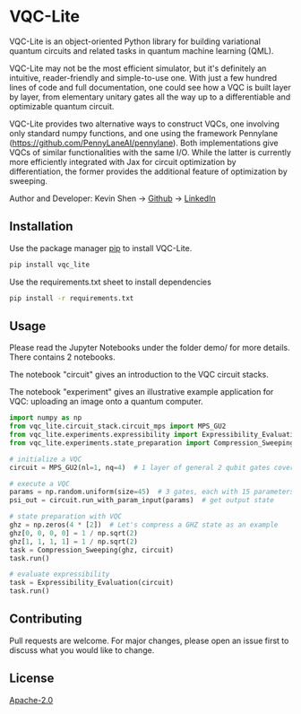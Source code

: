 # VQC-Lite

VQC-Lite is an object-oriented Python library for building variational quantum circuits and related tasks in quantum 
machine learning (QML). 

VQC-Lite may not be the most efficient simulator, but it's definitely an intuitive, reader-friendly and simple-to-use one. With 
just a few hundred lines of code and full documentation, one could see how a VQC is built layer by layer, from 
elementary unitary gates all the way up to a differentiable and optimizable quantum circuit. 

VQC-Lite provides two alternative ways to construct VQCs, one involving only standard numpy functions, and one using the 
framework Pennylane (https://github.com/PennyLaneAI/pennylane). Both implementations give VQCs of similar 
functionalities with the same I/O. While the latter is currently more efficiently integrated with Jax for circuit 
optimization by differentiation, the former provides the additional feature of optimization by sweeping.

Author and Developer: Kevin Shen -> [Github](https://github.com/kevinkayyy) -> [LinkedIn](https://www.linkedin.com/in/kevinshen-tum)

## Installation

Use the package manager [pip](https://pip.pypa.io/en/stable/) to install VQC-Lite.

```bash
pip install vqc_lite
```

Use the requirements.txt sheet to install dependencies

```bash
pip install -r requirements.txt
```

## Usage

Please read the Jupyter Notebooks under the folder demo/ for more details. There contains 2 notebooks.

The notebook "circuit" gives an introduction to the VQC circuit stacks.

The notebook "experiment" gives an illustrative example application for VQC: uploading an image onto a quantum computer.

```python
import numpy as np
from vqc_lite.circuit_stack.circuit_mps import MPS_GU2
from vqc_lite.experiments.expressibility import Expressibility_Evaluation
from vqc_lite.experiments.state_preparation import Compression_Sweeping

# initialize a VQC
circuit = MPS_GU2(nl=1, nq=4)  # 1 layer of general 2 qubit gates covering 4 qubits

# execute a VQC
params = np.random.uniform(size=45)  # 3 gates, each with 15 parameters
psi_out = circuit.run_with_param_input(params)  # get output state

# state preparation with VQC
ghz = np.zeros(4 * [2])  # Let's compress a GHZ state as an example
ghz[0, 0, 0, 0] = 1 / np.sqrt(2)
ghz[1, 1, 1, 1] = 1 / np.sqrt(2)
task = Compression_Sweeping(ghz, circuit)
task.run()

# evaluate expressibility
task = Expressibility_Evaluation(circuit)
task.run()

```

## Contributing
Pull requests are welcome. For major changes, please open an issue first to discuss what you would like to change.

## License
[Apache-2.0](https://choosealicense.com/licenses/apache-2.0/)